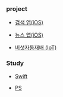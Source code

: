 <!--
### Hi there 👋

iOS

**BOLTB0X/BOLTB0X** is a ✨ _special_ ✨ repository because its `README.md` (this file) appears on your GitHub profile.

Here are some ideas to get you started:

- 🔭 I’m currently working on ...
- 🌱 I’m currently learning ...
- 👯 I’m looking to collaborate on ...
- 🤔 I’m looking for help with ...
- 💬 Ask me about ...
- 📫 How to reach me: ...
- 😄 Pronouns: ...
- ⚡ Fun fact: ...
-->

### project

- [검색 앱(iOS)](https://github.com/BOLTB0X/SearchAPI_Toy)

- [뉴스 앱(iOS)](https://github.com/BOLTB0X/NewsAPIToyProject)

- [버섯자동재배 (IoT)](https://github.com/BOLTB0X/Automatic-Mushroom-cultivation-IOT-project)

### Study

- [Swift](https://github.com/BOLTB0X/Swift_Study)

- [PS](https://github.com/BOLTB0X/DataStructure_Argolithm)
